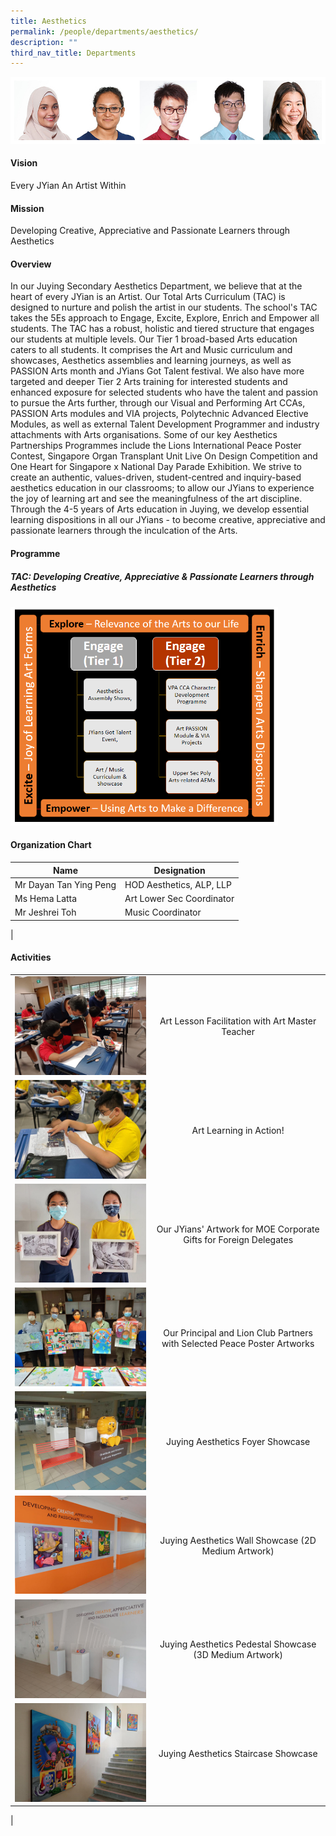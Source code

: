 ```yaml
---
title: Aesthetics
permalink: /people/departments/aesthetics/
description: ""
third_nav_title: Departments
---
```

![](/images/aesthetics.jpg)

#### **Vision**
Every JYian An Artist Within

#### **Mission**
Developing Creative, Appreciative and Passionate Learners through Aesthetics

#### **Overview**
In our Juying Secondary Aesthetics Department, we believe that at the heart of every JYian is an Artist. Our Total Arts Curriculum (TAC) is designed to nurture and polish the artist in our students. The school's TAC takes the 5Es approach to Engage, Excite, Explore, Enrich and Empower all students. The TAC has a robust, holistic and tiered structure that engages our students at multiple levels. Our Tier 1 broad-based Arts education caters to all students. It comprises the Art and Music curriculum and showcases, Aesthetics assemblies and learning journeys, as well as PASSION Arts month and JYians Got Talent festival. We also have more targeted and deeper Tier 2 Arts training for interested students and enhanced exposure for selected students who have the talent and passion to pursue the Arts further, through our Visual and Performing Art CCAs, PASSION Arts modules and VIA projects, Polytechnic Advanced Elective Modules, as well as external Talent Development Programmer and industry attachments with Arts organisations. Some of our key Aesthetics Partnerships Programmes include the Lions International Peace Poster Contest, Singapore Organ Transplant Unit Live On Design Competition and One Heart for Singapore x National Day Parade Exhibition. We strive to create an authentic, values-driven, student-centred and inquiry-based aesthetics education in our classrooms; to allow our JYians to experience the joy of learning art and see the meaningfulness of the art discipline. Through the 4-5 years of Arts education in Juying, we develop essential learning dispositions in all our JYians - to become creative, appreciative and passionate learners through the inculcation of the Arts.

#### **Programme**
##### **TAC: Developing Creative, Appreciative &amp; Passionate Learners through Aesthetics**
<img src="/images/aesthetics%20framework.png" style="width:85%">

#### **Organization Chart**

| Name | Designation |
|---|---|
| Mr Dayan Tan Ying Peng | HOD Aesthetics, ALP, LLP |
| Ms Hema Latta | Art Lower Sec Coordinator |
| Mr Jeshrei Toh | Music Coordinator |
|

#### **Activities**

| | |
|:---:|:---:|
| ![](/images/aesthetics1.jpg) | Art Lesson Facilitation with Art Master Teacher |
| ![](/images/aesthetics2.jpg) | Art Learning in Action! |
| ![](/images/aesthetics3.jpg) | Our JYians' Artwork for MOE Corporate Gifts for Foreign Delegates  |
| ![](/images/aesthetics4.jpg) | Our Principal and Lion Club Partners with Selected Peace Poster Artworks  |
| ![](/images/aesthetics5.jpg) | Juying Aesthetics Foyer Showcase  |
| ![](/images/aesthetics6.jpg) | Juying Aesthetics Wall Showcase (2D Medium Artwork)  |
| ![](/images/aesthetics7.jpg) | Juying Aesthetics Pedestal Showcase (3D Medium Artwork)  |
| ![](/images/aesthetics8.jpg) | Juying Aesthetics Staircase Showcase  |
|